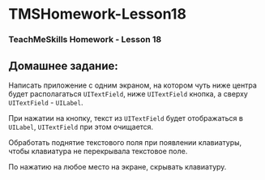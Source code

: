 # TMSHomework-Lesson18
### TeachMeSkills Homework - Lesson 18

## Домашнее задание:

Написать приложение с одним экраном, на котором чуть ниже центра будет располагаться `UITextField`, ниже `UITextField` кнопка, а сверху `UITextField` - `UILabel`.  

При нажатии на кнопку, текст из `UITextField` будет отображаться в `UILabel`, `UITextField` при этом очищается.  

Обработать поднятие текстового поля при появлении клавиатуры, чтобы клавиатура не перекрывала текстовое поле.  

По нажатию на любое место на экране, скрывать клавиатуру.  
